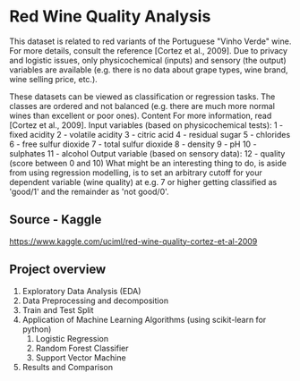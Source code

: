 # Red Wine Quality Analysis

This dataset is related to red variants of the Portuguese "Vinho Verde" wine. For more details, consult the reference [Cortez et al., 2009]. Due to privacy and logistic issues, only physicochemical (inputs) and sensory (the output) variables are available (e.g. there is no data about grape types, wine brand, wine selling price, etc.).

These datasets can be viewed as classification or regression tasks. The classes are ordered and not balanced (e.g. there are much more normal wines than excellent or poor ones). Content For more information, read [Cortez et al., 2009]. Input variables (based on physicochemical tests): 1 - fixed acidity 2 - volatile acidity 3 - citric acid 4 - residual sugar 5 - chlorides 6 - free sulfur dioxide 7 - total sulfur dioxide 8 - density 9 - pH 10 - sulphates 11 - alcohol Output variable (based on sensory data): 12 - quality (score between 0 and 10) What might be an interesting thing to do, is aside from using regression modelling, is to set an arbitrary cutoff for your dependent variable (wine quality) at e.g. 7 or higher getting classified as 'good/1' and the remainder as 'not good/0'.


## Source - Kaggle

https://www.kaggle.com/uciml/red-wine-quality-cortez-et-al-2009


## Project overview

1. Exploratory Data Analysis (EDA)
2. Data Preprocessing and decomposition
3. Train and Test Split
3. Application of Machine Learning Algorithms (using scikit-learn for python)
   1. Logistic Regression
   2. Random Forest Classifier
   3. Support Vector Machine
4. Results and Comparison
